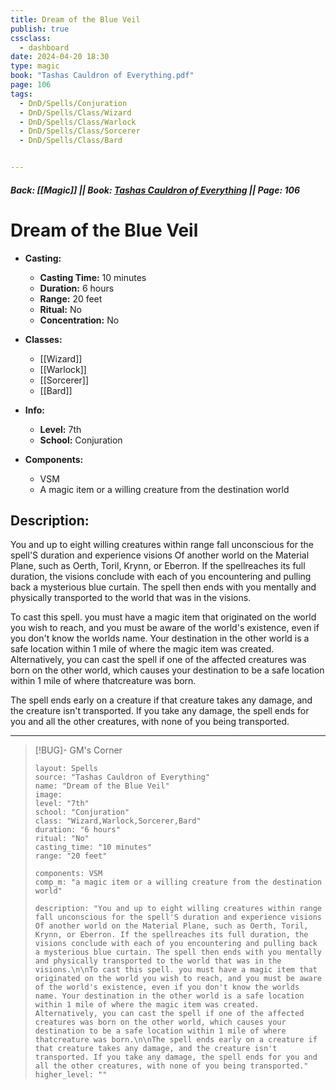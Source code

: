 ```yaml
---
title: Dream of the Blue Veil
publish: true
cssclass:
  - dashboard
date: 2024-04-20 18:30
type: magic
book: "Tashas Cauldron of Everything.pdf"
page: 106
tags:
  - DnD/Spells/Conjuration
  - DnD/Spells/Class/Wizard
  - DnD/Spells/Class/Warlock
  - DnD/Spells/Class/Sorcerer
  - DnD/Spells/Class/Bard


---
```


##### Back: [[Magic]] || Book: [Tashas Cauldron of Everything](https://drive.google.com/drive/folders/1O5bhpYizcIT5xxAoLOuzCRht_PVS7VSG?usp=sharing) || Page: 106

# Dream of the Blue Veil

- **Casting:**
    - **Casting Time:** 10 minutes
    - **Duration:** 6 hours
    - **Range:** 20 feet
    - **Ritual:** No
    - **Concentration:** No
- **Classes:**
    - [[Wizard]]
    - [[Warlock]]
    - [[Sorcerer]]
    - [[Bard]]

- **Info:**
    - **Level:** 7th
    - **School:** Conjuration
- **Components:**
    - VSM
    - A magic item or a willing creature from the destination world

## Description:
You and up to eight willing creatures within range fall unconscious for the spell'S duration and experience visions Of another world on the Material Plane, such as Oerth, Toril, Krynn, or Eberron. If the spellreaches its full duration, the visions conclude with each of you encountering and pulling back a mysterious blue curtain. The spell then ends with you mentally and physically transported to the world that was in the visions.

To cast this spell. you must have a magic item that originated on the world you wish to reach, and you must be aware of the world's existence, even if you don't know the worlds name. Your destination in the other world is a safe location within 1 mile of where the magic item was created. Alternatively, you can cast the spell if one of the affected creatures was born on the other world, which causes your destination to be a safe location within 1 mile of where thatcreature was born.

The spell ends early on a creature if that creature takes any damage, and the creature isn't transported. If you take any damage, the spell ends for you and all the other creatures, with none of you being transported.



---

> [!BUG]- GM's Corner
>
> ```statblock
> layout: Spells
> source: "Tashas Cauldron of Everything"
> name: "Dream of the Blue Veil"
> image: 
> level: "7th"
> school: "Conjuration"
> class: "Wizard,Warlock,Sorcerer,Bard"
> duration: "6 hours"
> ritual: "No"
> casting_time: "10 minutes"
> range: "20 feet"
>
> components: VSM
> comp_m: "a magic item or a willing creature from the destination world"
>
> description: "You and up to eight willing creatures within range fall unconscious for the spell'S duration and experience visions Of another world on the Material Plane, such as Oerth, Toril, Krynn, or Eberron. If the spellreaches its full duration, the visions conclude with each of you encountering and pulling back a mysterious blue curtain. The spell then ends with you mentally and physically transported to the world that was in the visions.\n\nTo cast this spell. you must have a magic item that originated on the world you wish to reach, and you must be aware of the world's existence, even if you don't know the worlds name. Your destination in the other world is a safe location within 1 mile of where the magic item was created. Alternatively, you can cast the spell if one of the affected creatures was born on the other world, which causes your destination to be a safe location within 1 mile of where thatcreature was born.\n\nThe spell ends early on a creature if that creature takes any damage, and the creature isn't transported. If you take any damage, the spell ends for you and all the other creatures, with none of you being transported."
> higher_level: ""
> ```

